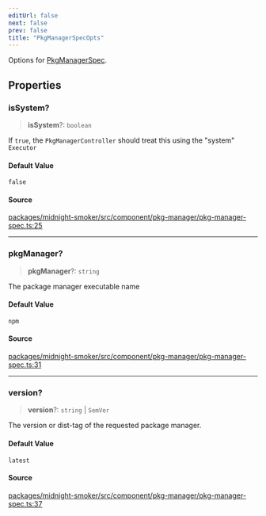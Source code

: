 ```yaml
---
editUrl: false
next: false
prev: false
title: "PkgManagerSpecOpts"
---
```


Options for [PkgManagerSpec](/api/midnight-smoker/midnight-smoker/plugin/helpers/classes/pkgmanagerspec/).

## Properties

### isSystem?

> **isSystem**?: `boolean`

If `true`, the `PkgManagerController` should treat this using the "system"
`Executor`

#### Default Value

`false`

#### Source

[packages/midnight-smoker/src/component/pkg-manager/pkg-manager-spec.ts:25](https://github.com/boneskull/midnight-smoker/blob/417858b/packages/midnight-smoker/src/component/pkg-manager/pkg-manager-spec.ts#L25)

***

### pkgManager?

> **pkgManager**?: `string`

The package manager executable name

#### Default Value

`npm`

#### Source

[packages/midnight-smoker/src/component/pkg-manager/pkg-manager-spec.ts:31](https://github.com/boneskull/midnight-smoker/blob/417858b/packages/midnight-smoker/src/component/pkg-manager/pkg-manager-spec.ts#L31)

***

### version?

> **version**?: `string` \| `SemVer`

The version or dist-tag of the requested package manager.

#### Default Value

`latest`

#### Source

[packages/midnight-smoker/src/component/pkg-manager/pkg-manager-spec.ts:37](https://github.com/boneskull/midnight-smoker/blob/417858b/packages/midnight-smoker/src/component/pkg-manager/pkg-manager-spec.ts#L37)
